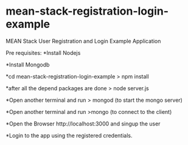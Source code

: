 # mean-stack-registration-login-example

MEAN Stack User Registration and Login Example Application

Pre requisites:
*Install Nodejs

*Install Mongodb

*cd mean-stack-registration-login-example > npm install 

*after all the depend packages are done > node server.js

*Open another terminal and run > mongod (to start the mongo server)

*Open another terminal and run >mongo (to connect to the client)

*Open the Browser http://localhost:3000 and singup the user 

*Login to the app using the registered credentials.
